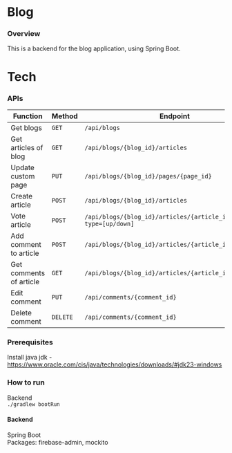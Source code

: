 # Blog  
### Overview  
This is a backend for the blog application, using Spring Boot.  

# Tech
### APIs  

| Function | Method | Endpoint |
|---|---|---|
| Get blogs | ``GET`` | ``/api/blogs`` |
| Get articles of blog | ``GET`` | ``/api/blogs/{blog_id}/articles`` |
| Update custom page | ``PUT`` | ``/api/blogs/{blog_id}/pages/{page_id}`` |
| Create article | ``POST`` | ``/api/blogs/{blog_id}/articles`` |
| Vote article | ``POST`` | ``/api/blogs/{blog_id}/articles/{article_id}/vote?type=[up/down]`` |
| Add comment to article | ``POST`` | ``/api/blogs/{blog_id}/articles/{article_id}/comments`` |
| Get comments of article | ``GET`` | ``/api/blogs/{blog_id}/articles/{article_id}/comments`` |
| Edit comment | ``PUT`` | ``/api/comments/{comment_id}`` |
| Delete comment | ``DELETE`` | ``/api/comments/{comment_id}`` |

### Prerequisites
Install java jdk - https://www.oracle.com/cis/java/technologies/downloads/#jdk23-windows
### How to run 
Backend  
``./gradlew bootRun``  

#### Backend  
Spring Boot  
Packages: firebase-admin, mockito